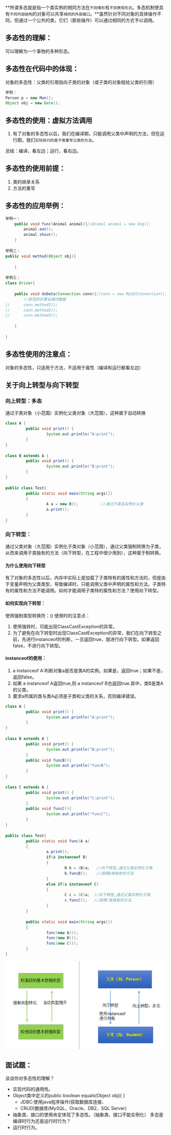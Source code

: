 **所谓多态就是指一个类实例的相同方法在`不同情形`有`不同表现形式`。多态机制使具有`不同内部结构`的对象可以共享`相同的外部接口`。**虽然针对不同对象的具体操作不同，但通过一个公共的类，它们（那些操作）可以通过相同的方式予以调用。
## 多态性的理解：
可以理解为一个事物的多种形态。
## 多态性在代码中的体现：
对象的多态性：父类的引用指向子类的对象（或子类的对象赋给父类的引用）
```java
举例：
Person p = new Man();
Object obj = new Date();
```
## 多态性的使用：虚拟方法调用

1. 有了对象的多态性以后，我们在编译期，只能调用父类中声明的方法，但在运行期，我们`实际执行的是子类重写父类的方法`。

总结：编译，看左边；运行，看右边。
## 多态性的使用前提：

1. 类的继承关系 
2. 方法的重写
## 多态性的应用举例：
```java
举例一：
	public void func(Animal animal){//Animal animal = new Dog();
		animal.eat();
		animal.shout();
	}

举例二：
public void method(Object obj){
		
	}

举例三：
class Driver{
	
	public void doData(Connection conn){//conn = new MySQlConnection(); / conn = new OracleConnection();
		//规范的步骤去操作数据
//		conn.method1();
//		conn.method2();
//		conn.method3();
		
	}
	
}
```
## 多态性使用的注意点：
对象的多态性，只适用于方法，不适用于属性（编译和运行都看左边）
## 关于向上转型与向下转型
### 向上转型：多态
通过子类对象（小范围）实例化父类对象（大范围），这种属于自动转换
```java
class A {
         public void print() {
                  System.out.println("A:print");
         }
}

class B extends A {
         public void print() {        
                  System.out.println("B:print");
         }
}

public class Test{
         public static void main(String args[])
         {
                  A a = new B();          //通过子类去实例化父类
                  a.print();
         }
}
```
### 向下转型：
通过父类对象（大范围）实例化子类对象（小范围），通过父类强制转换为子类，从而来调用子类独有的方法（向下转型，在工程中很少用到），这种属于制转换。
#### 为什么使用向下转型
有了对象的多态性以后，内存中实际上是加载了子类特有的属性和方法的，但是由于变量声明为父类类型，导致编译时，只能调用父类中声明的属性和方法。子类特有的属性和方法不能调用。如何才能调用子类特的属性和方法？使用向下转型。
#### 如何实现向下转型：
使用强制类型转换符：()
使用时的注意点：

1. 使用强转时，可能出现ClassCastException的异常。
2. 为了避免在向下转型时出现ClassCastException的异常，我们在向下转型之前，先进行instanceof的判断，一旦返回true，就进行向下转型。如果返回false，不进行向下转型。
#### instanceof的使用：

1. a instanceof A:判断对象a是否是类A的实例。如果是，返回true；如果不是，返回false。
2. 如果 a instanceof A返回true,则 a instanceof B也返回true.其中，类B是类A的父类。
3. 要求a所属的类与类A必须是子类和父类的关系，否则编译错误。
```java
class A {
         public void print() {
                  System.out.println("A:print");
         }
}

class B extends A {
         public void print() {        
                  System.out.println("B:print");
         }
         public void funcB(){
                  System.out.println("funcB");
         }
}

class C extends A {
         public void print() {        
                  System.out.println("C:print");
         }
         public void funcC(){
                  System.out.println("funcC");
         }
}

public class Test{
         public static void func(A a)
         {
                  a.print();
                  if(a instanceof B)
                  {
                          B b = (B)a;   //向下转型,通过父类实例化子类
                          b.funcB();    //调用B类独有的方法
                  }
                  else if(a instanceof C)
                  {
                          C c = (C)a;  //向下转型,通过父类实例化子类
                          c.funcC();   //调用C类独有的方法
                  }
         }

         public static void main(String args[])
         {
                  func(new A());   
                  func(new B());
                  func(new C());
         }
}
```
![img_1.png](../image/img_13.png)
## 面试题：
谈谈你对多态性的理解？
* 实现代码的通用性。
* Object类中定义的public boolean equals(Object obj){  }
  * JDBC:使用java程序操作(获取数据库连接、
  * CRUD)数据库(MySQL、Oracle、DB2、SQL Server)
* 抽象类、接口的使用肯定体现了多态性。（抽象类、接口不能实例化）
多态是编译时行为还是运行时行为？
* 运行时行为。


